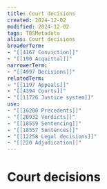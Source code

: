 ```yaml
---
title: Court decisions
created: 2024-12-02
modified: 2024-12-02
tags: TBSMetadata
alias: Court decisions
broaderTerm:
- "[[4167 Conviction]]"
- "[[190 Acquittal]]"
narrowerTerm:
- "[[4997 Decisions]]"
relatedTerm:
- "[[1197 Appeals]]"
- "[[4394 Courts]]"
- "[[11726 Justice system]]"
use:
- "[[16200 Precedents]]"
- "[[20932 Verdicts]]"
- "[[18559 Sentencing]]"
- "[[18557 Sentences]]"
- "[[12258 Legal decisions]]"
- "[[220 Adjudication]]"
---
```

# Court decisions
